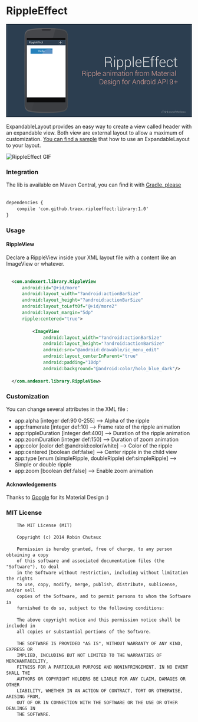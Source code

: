 RippleEffect
================

![RippleEffect](https://github.com/traex/RippleEffect/blob/master/header.png)

ExpandableLayout provides an easy way to create a view called header with an expandable view. Both view are external layout to allow a maximum of customization. [You can find a sample](https://github.com/traex/ExpandableLayout/blob/master/sample/) that how to use an ExpandableLayout to your layout.

![RippleEffect GIF](https://github.com/traex/RippleEffect/blob/master/demo.gif)

### Integration
The lib is available on Maven Central, you can find it with [Gradle, please](http://gradleplease.appspot.com/#ripleeffect)

``` xml

dependencies {
    compile 'com.github.traex.ripleeffect:library:1.0'
}

```

### Usage

#### RippleView

Declare a RippleView inside your XML layout file with a content like an ImageView or whatever.

``` xml

  <com.andexert.library.RippleView
      android:id="@+id/more"
      android:layout_width="?android:actionBarSize"
      android:layout_height="?android:actionBarSize"
      android:layout_toLeftOf="@+id/more2"
      android:layout_margin="5dp"
      ripple:centered="true">

          <ImageView
              android:layout_width="?android:actionBarSize"
              android:layout_height="?android:actionBarSize"
              android:src="@android:drawable/ic_menu_edit"
              android:layout_centerInParent="true"
              android:padding="10dp"
              android:background="@android:color/holo_blue_dark"/>

  </com.andexert.library.RippleView>

```

### Customization

You can change several attributes in the XML file :

* app:alpha [integer def:90 0-255] --> Alpha of the ripple
* app:framerate [integer def:10] --> Frame rate of the ripple animation
* app:rippleDuration [integer def:400] --> Duration of the ripple animation
* app:zoomDuration [integer def:150] --> Duration of zoom animation
* app:color [color def:@android:color/white] --> Color of the ripple
* app:centered [boolean def:false] --> Center ripple in the child view
* app:type [enum (simpleRipple, doubleRipple) def:simpleRipple] --> Simple or double ripple
* app:zoom [boolean def:false] --> Enable zoom animation

#### Acknowledgements

Thanks to [Google](https://www.google.com/design/spec/material-design/introduction.html) for its Material Design :)

### MIT License

```
    The MIT License (MIT)

    Copyright (c) 2014 Robin Chutaux

    Permission is hereby granted, free of charge, to any person obtaining a copy
    of this software and associated documentation files (the "Software"), to deal
    in the Software without restriction, including without limitation the rights
    to use, copy, modify, merge, publish, distribute, sublicense, and/or sell
    copies of the Software, and to permit persons to whom the Software is
    furnished to do so, subject to the following conditions:

    The above copyright notice and this permission notice shall be included in
    all copies or substantial portions of the Software.

    THE SOFTWARE IS PROVIDED "AS IS", WITHOUT WARRANTY OF ANY KIND, EXPRESS OR
    IMPLIED, INCLUDING BUT NOT LIMITED TO THE WARRANTIES OF MERCHANTABILITY,
    FITNESS FOR A PARTICULAR PURPOSE AND NONINFRINGEMENT. IN NO EVENT SHALL THE
    AUTHORS OR COPYRIGHT HOLDERS BE LIABLE FOR ANY CLAIM, DAMAGES OR OTHER
    LIABILITY, WHETHER IN AN ACTION OF CONTRACT, TORT OR OTHERWISE, ARISING FROM,
    OUT OF OR IN CONNECTION WITH THE SOFTWARE OR THE USE OR OTHER DEALINGS IN
    THE SOFTWARE.
```
